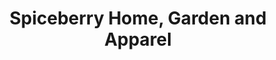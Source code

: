 ---
title: "Spiceberry Home, Garden and Apparel"
url: /vashon-island/spiceberry-home-garden-and-apparel/
shop: Haushaltsartikel
---